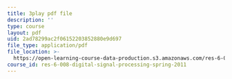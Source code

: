 ```yaml
---
title: 3play pdf file
description: ''
type: course
layout: pdf
uid: 2ad78299ac2f06152203852880e9d697
file_type: application/pdf
file_location: >-
  https://open-learning-course-data-production.s3.amazonaws.com/res-6-008-digital-signal-processing-spring-2011/2ad78299ac2f06152203852880e9d697_SMnPZzlgtXU.pdf
course_id: res-6-008-digital-signal-processing-spring-2011
---
```

